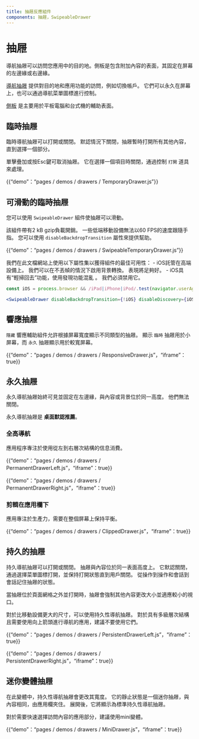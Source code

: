 ```yaml
---
title: 抽屜反應組件
components: 抽屜，SwipeableDrawer
---
```

# 抽屜

<p class="description">導航抽屜可以訪問您應用中的目的地。側板是包含附加內容的表面，其固定在屏幕的左邊緣或右邊緣。</p>

[導航抽屜](https://material.io/design/components/navigation-drawer.html) 提供對目的地和應用功能的訪問，例如切換帳戶。 它們可以永久在屏幕上，也可以通過導航菜單圖標進行控制。

[側板](https://material.io/design/components/sheets-side.html) 是主要用於平板電腦和台式機的輔助表面。

## 臨時抽屜

臨時導航抽屜可以打開或關閉。 默認情況下關閉，抽屜暫時打開所有其他內容，直到選擇一個部分。

單擊疊加或按Esc鍵可取消抽屜。 它在選擇一個項目時關閉，通過控制 `打開` 道具來處理。

{{“demo”：“pages / demos / drawers / TemporaryDrawer.js”}}

## 可滑動的臨時抽屜

您可以使用 `SwipeableDrawer` 組件使抽屜可以滑動。

該組件帶有2 kB gzip負載開銷。 一些低端移動設備無法以60 FPS的速度跟隨手指。 您可以使用 `disableBackdropTransition` 屬性來提供幫助。

{{“demo”：“pages / demos / drawers / SwipeableTemporaryDrawer.js”}}

我們在此文檔網站上使用以下屬性集以獲得組件的最佳可用性： - iOS託管在高端設備上。 我們可以在不丟幀的情況下啟用背景轉換。 表現將足夠好。 - iOS具有“輕掃回去”功能，使用發現功能混亂 。 我們必須禁用它。

```jsx
const iOS = process.browser && /iPad|iPhone|iPod/.test(navigator.userAgent）;

<SwipeableDrawer disableBackdropTransition={!iOS} disableDiscovery={iOS} />
```

## 響應抽屜

`隱藏` 響應輔助組件允許根據屏幕寬度顯示不同類型的抽屜。 顯示 `臨時` 抽屜用於小屏幕，而 `永久` 抽屜顯示用於較寬屏幕。

{{“demo”：“pages / demos / drawers / ResponsiveDrawer.js”，“iframe”：true}}

## 永久抽屜

永久導航抽屜始終可見並固定在左邊緣，與內容或背景位於同一高度。 他們無法關閉。

永久導航抽屜是 **桌面默認推薦**。

### 全高導航

應用程序專注於使用從左到右層次結構的信息消費。

{{“demo”：“pages / demos / drawers / PermanentDrawerLeft.js”，“iframe”：true}}

{{“demo”：“pages / demos / drawers / PermanentDrawerRight.js”，“iframe”：true}}

### 剪輯在應用欄下

應用專注於生產力，需要在整個屏幕上保持平衡。

{{“demo”：“pages / demos / drawers / ClippedDrawer.js”，“iframe”：true}}

## 持久的抽屜

持久導航抽屜可以打開或關閉。 抽屜與內容位於同一表面高度上。 它默認關閉，通過選擇菜單圖標打開，並保持打開狀態直到用戶關閉。 從操作到操作和會話到會話記住抽屜的狀態。

當抽屜位於頁面網格之外並打開時，抽屜會強制其他內容更改大小並適應較小的視口。

對於比移動設備更大的尺寸，可以使用持久性導航抽屜。 對於具有多級層次結構且需要使用向上箭頭進行導航的應用，建議不要使用它們。

{{“demo”：“pages / demos / drawers / PersistentDrawerLeft.js”，“iframe”：true}}

{{“demo”：“pages / demos / drawers / PersistentDrawerRight.js”，“iframe”：true}}

## 迷你變體抽屜

在此變體中，持久性導航抽屜會更改其寬度。 它的靜止狀態是一個迷你抽屜，與內容相同，由應用欄夾住。 展開後，它將顯示為標準持久性導航抽屜。

對於需要快速選擇訪問內容的應用部分，建議使用mini變體。

{{“demo”：“pages / demos / drawers / MiniDrawer.js”，“iframe”：true}}